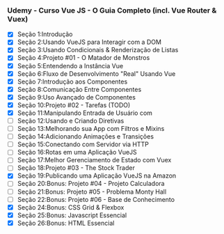 ### Udemy - Curso Vue JS - O Guia Completo (incl. Vue Router & Vuex)

- [x] Seção 1:Introdução
- [x] Seção 2:Usando VueJS para Interagir com a DOM
- [x] Seção 3:Usando Condicionais & Renderização de Listas
- [x] Seção 4:Projeto #01 - O Matador de Monstros
- [x] Seção 5:Entendendo a Instância Vue
- [x] Seção 6:Fluxo de Desenvolvimento "Real" Usando Vue
- [x] Seção 7:Introdução aos Componentes
- [x] Seção 8:Comunicação Entre Componentes
- [x] Seção 9:Uso Avançado de Componentes
- [x] Seção 10:Projeto #02 - Tarefas (TODO)
- [x] Seção 11:Manipulando Entrada de Usuário com
- [ ] Seção 12:Usando e Criando Diretivas
- [ ] Seção 13:Melhorando sua App com Filtros e Mixins
- [ ] Seção 14:Adicionando Animações e Transições
- [ ] Seção 15:Conectando com Servidor via HTTP
- [ ] Seção 16:Rotas em uma Aplicação VueJS
- [ ] Seção 17:Melhor Gerenciamento de Estado com Vuex
- [ ] Seção 18:Projeto #03 - The Stock Trader
- [x] Seção 19:Publicando uma Aplicação VueJS na Amazon
- [ ] Seção 20:Bonus: Projeto #04 - Projeto Calculadora
- [ ] Seção 21:Bonus: Projeto #05 - Problema Monty Hall
- [ ] Seção 22:Bonus: Projeto #06 - Base de Conhecimento
- [x] Seção 24:Bonus: CSS Grid & Flexbox
- [x] Seção 25:Bonus: Javascript Essencial
- [x] Seção 26:Bonus: HTML Essencial
